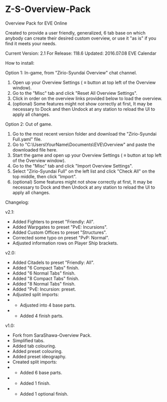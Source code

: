 # Z-S-Overview-Pack
Overview Pack for EVE Online

Created to provide a user friendly, generalized, 6 tab base on which anybody can create their desired custom overview, or use it "as is" if you find it meets your needs.

Current Version: 2.1
For Release: 118.6
Updated: 2016.07.08 EVE Calendar

How to install:

Option 1: 
In-game, from "Zirio-Syundai Overview" chat channel.
  1) Open up your Overview Settings ( ≡ button at top left of the Overview window).
  2) Go to the "Misc" tab and click "Reset All Overview Settings".
  3) Click in order on the overview links provided below to load the overview.
  4) (optional) Some features might not show correctly at first, It may be necessary to Dock and then Undock at any station to reload the UI to apply all changes.

Option 2:
Out of game.
  1) Go to the most recent version folder and download the "Zirio-Syundai Full.yaml" file.
  2) Go to "C:\Users\YourName\Documents\EVE\Overview" and paste the downloaded file here.
  3) Start the game and open up your Overview Settings ( ≡ button at top left of the Overview window).
  4) Go to the "Misc" tab and click "Import Overview Settings".
  5) Select "Zirio-Syundai Full" on the left list and click "Check All" on the top middle, then click "Import".
  6) (optional) Some features might not show correctly at first, It may be necessary to Dock and then Undock at any station to reload the UI to apply all changes.

Changelog:

v2.1:
- Added Fighters to preset "Friendly: All".
- Added Warpgates to preset "PvE: Incursions".
- Added Custom Offices to preset "Structures".
- Corrected some typo on preset "PvP: Normal".
- Adjusted information rows on Player Ship brackets.

v2.0:
- Added Citadels to preset "Friendly: All".
- Added "6 Compact Tabs" finish.
- Added "6 Normal Tabs" finish.
- Added "8 Compact Tabs" finish.
- Added "8 Normal Tabs" finish.
- Added "PvE: Incursion: preset.
- Adjusted split imports:
- - Adjusted into 4 base parts.
- - Added 4 finish parts.

v1.0:
- Fork from SaraShawa-Overview Pack.
- Simplified tabs.
- Added tab colouring.
- Added preset colouring.
- Added preset ideography.
- Created split imports:
- - Added 6 base parts.
- - Added 1 finish.
- - Added 1 optional finish.

